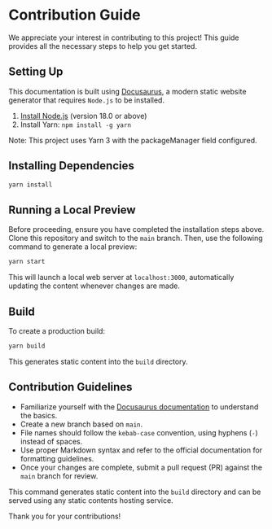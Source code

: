 # Contribution Guide

We appreciate your interest in contributing to this project! This guide provides all the necessary steps to help you get started.

## Setting Up

This documentation is built using [Docusaurus](https://docusaurus.io/), a modern static website generator that requires `Node.js` to be installed.

1. [Install Node.js](https://nodejs.org/) (version 18.0 or above)
2. Install Yarn: `npm install -g yarn`

Note: This project uses Yarn 3 with the packageManager field configured.

## Installing Dependencies

```bash
yarn install
```

## Running a Local Preview

Before proceeding, ensure you have completed the installation steps above. Clone this repository and switch to the `main` branch. Then, use the following command to generate a local preview:

```bash
yarn start
```

This will launch a local web server at `localhost:3000`, automatically updating the content whenever changes are made.

## Build

To create a production build:

```bash
yarn build
```

This generates static content into the `build` directory.

## Contribution Guidelines

- Familiarize yourself with the [Docusaurus documentation](https://docusaurus.io/docs) to understand the basics.
- Create a new branch based on `main`.
- File names should follow the `kebab-case` convention, using hyphens (`-`) instead of spaces.
- Use proper Markdown syntax and refer to the official documentation for formatting guidelines.
- Once your changes are complete, submit a pull request (PR) against the `main` branch for review.

This command generates static content into the `build` directory and can be served using any static contents hosting service.

Thank you for your contributions!

